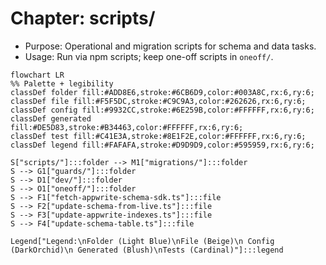 # Chapter: scripts/

- Purpose: Operational and migration scripts for schema and data tasks.
- Usage: Run via npm scripts; keep one-off scripts in `oneoff/`.

```mermaid
flowchart LR
%% Palette + legibility
classDef folder fill:#ADD8E6,stroke:#6CB6D9,color:#003A8C,rx:6,ry:6;
classDef file fill:#F5F5DC,stroke:#C9C9A3,color:#262626,rx:6,ry:6;
classDef config fill:#9932CC,stroke:#6E259B,color:#FFFFFF,rx:6,ry:6;
classDef generated fill:#DE5D83,stroke:#B34463,color:#FFFFFF,rx:6,ry:6;
classDef test fill:#C41E3A,stroke:#8E1F2E,color:#FFFFFF,rx:6,ry:6;
classDef legend fill:#FAFAFA,stroke:#D9D9D9,color:#595959,rx:6,ry:6;

S["scripts/"]:::folder --> M1["migrations/"]:::folder
S --> G1["guards/"]:::folder
S --> D1["dev/"]:::folder
S --> O1["oneoff/"]:::folder
S --> F1["fetch-appwrite-schema-sdk.ts"]:::file
S --> F2["update-schema-from-live.ts"]:::file
S --> F3["update-appwrite-indexes.ts"]:::file
S --> F4["update-schema-table.ts"]:::file

Legend["Legend:\nFolder (Light Blue)\nFile (Beige)\n Config (DarkOrchid)\n Generated (Blush)\nTests (Cardinal)"]:::legend
```
